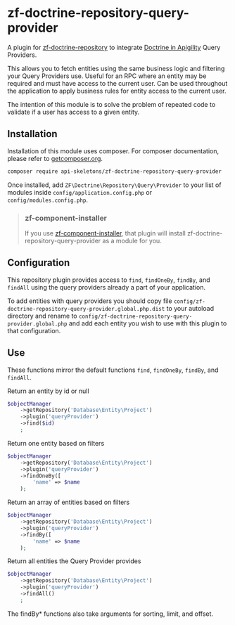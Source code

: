 zf-doctrine-repository-query-provider
=====================================

A plugin for [zf-doctrine-repository](https://github.com/api-skeletons/zf-doctrine-repository)
to integrate [Doctrine in Apigility](https://github.com/zfcampus/zf-apigility-doctrine)
Query Providers.

This allows you to fetch entities using the same business logic and filtering your Query Providers use.
Useful for an RPC where an entity may be required and must have access to the current user.  Can be
used throughout the application to apply business rules for entity access to the current user.

The intention of this module is to solve the problem of repeated code to validate if a user has access
to a given entity.


Installation
------------

Installation of this module uses composer. For composer documentation, please refer to [getcomposer.org](http://getcomposer.org/).

```sh
composer require api-skeletons/zf-doctrine-repository-query-provider
```

Once installed, add `ZF\Doctrine\Repository\Query\Provider` to your list of modules inside
`config/application.config.php` or `config/modules.config.php`.

> ### zf-component-installer
>
> If you use [zf-component-installer](https://github.com/zendframework/zf-component-installer),
> that plugin will install zf-doctrine-repository-query-provider as a module for you.


Configuration
-------------

This repository plugin provides access to `find`, `findOneBy`, `findBy`, and `findAll` using the query providers already
a part of your application.

To add entities with query providers you should copy file `config/zf-doctrine-repository-query-provider.global.php.dist`
to your autoload directory and rename to `config/zf-doctrine-repository-query-provider.global.php` and add each entity
you wish to use with this plugin to that configuration.


Use
---

These functions mirror the default functions `find`, `findOneBy`, `findBy`, and `findAll`.

Return an entity by id or null
```php
$objectManager
    ->getRepository('Database\Entity\Project')
    ->plugin('queryProvider')
    ->find($id)
    ;
```

Return one entity based on filters
```php
$objectManager
    ->getRepository('Database\Entity\Project')
    ->plugin('queryProvider')
    ->findOneBy([
        'name' => $name
    );
```

Return an array of entities based on filters
```php
$objectManager
    ->getRepository('Database\Entity\Project')
    ->plugin('queryProvider')
    ->findBy([
        'name' => $name
    );
```

Return all entities the Query Provider provides
```php
$objectManager
    ->getRepository('Database\Entity\Project')
    ->plugin('queryProvider')
    ->findAll()
    ;
```

The findBy* functions also take arguments for sorting, limit, and offset.